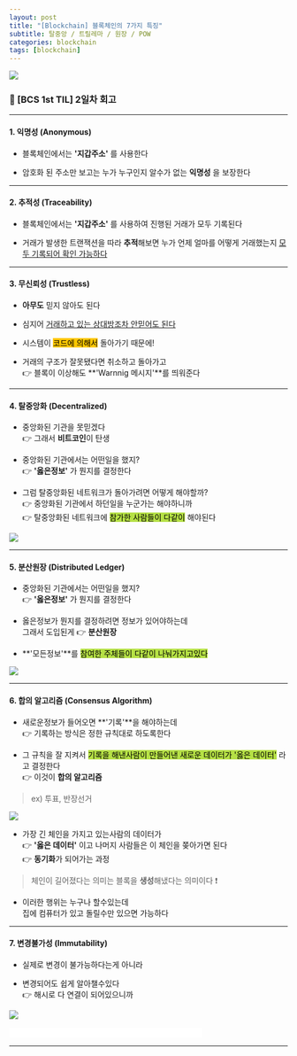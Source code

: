 ```yaml
---
layout: post
title: "[Blockchain] 블록체인의 7가지 특징"
subtitle: 탈중앙 / 트릴레마 / 원장 / POW
categories: blockchain
tags: [blockchain]
---
```


![](https://velog.velcdn.com/images/-__-/post/e1ab4c7b-4169-40a4-a766-452534f16709/image.png)

### 🦁 [BCS 1st TIL] 2일차 회고

---

#### 1. 익명성 (Anonymous)

- 블록체인에서는 **'지갑주소'** 를 사용한다

- 암호화 된 주소만 보고는 누가 누구인지 알수가 없는 **익명성** 을 보장한다

---

#### 2. 추적성 (Traceability)

- 블록체인에서는 **'지갑주소'** 를 사용하여 진행된 거래가 모두 기록된다

- 거래가 발생한 트랜잭션을 따라 **추적**해보면 누가 언제 얼마를 어떻게 거래했는지 <u>모두 기록되어 확인 가능하다</u>

---

#### 3. 무신뢰성 (Trustless)

- **아무도** 믿지 않아도 된다

- 심지어 <u>거래하고 있는 상대방조차 안믿어도 된다</u>

- 시스템이 <span style="background-color:#FFC701; color:#000;">코드에 의해서</span> 돌아가기 때문에!

- 거래의 구조가 잘못됐다면 취소하고 돌아가고<br>
  👉 블록이 이상해도 **'Warnnig 메시지'**를 띄워준다

---

#### 4. 탈중앙화 (Decentralized)

- 중앙화된 기관을 못믿겠다<br>
  👉 그래서 **비트코인**이 탄생

- 중앙화된 기관에서는 어떤일을 했지?<br>
  👉 **'옳은정보'** 가 뭔지를 결정한다

- 그럼 탈중앙화된 네트워크가 돌아가려면 어떻게 해야할까?<br>
  👉 중앙화된 기관에서 하던일을 누군가는 해야하니까<br>
  👉 탈중앙화된 네트워크에 <span style="background-color:#B5E045; color:#000;">참가한 사람들이 다같이</span> 해야된다

![](https://velog.velcdn.com/images/-__-/post/803feac8-ecba-4ca5-aaf5-7cb66770f2e5/image.png)

---

#### 5. 분산원장 (Distributed Ledger)

- 중앙화된 기관에서는 어떤일을 했지?<br>
  👉 **'옳은정보'** 가 뭔지를 결정한다

- 옳은정보가 뭔지를 결정하려면 정보가 있어야하는데<br>
  그래서 도입된게 👉 **분산원장**

- **'모든정보'**를 <span style="background-color:#B5E045; color:#000;">참여한 주체들이 다같이 나눠가지고있다</span>

![](https://velog.velcdn.com/images/-__-/post/04396fa2-0793-4836-a782-e01384d51935/image.png)

---

#### 6. 합의 알고리즘 (Consensus Algorithm)

- 새로운정보가 들어오면 **'기록'**을 해야하는데<br>
  👉 기록하는 방식은 정한 규칙대로 하도록한다

- 그 규칙을 잘 지켜서 <span style="background-color:#B5E045; color:#000;">기록을 해낸사람이 만들어낸 새로운 데이터가 '옳은 데이터'</span> 라고 결정한다<br>
  👉 이것이 **합의 알고리즘**

> ex) 투표, 반장선거

![](https://velog.velcdn.com/images/-__-/post/fd99e6d5-be76-471d-96fe-9f8604d9d75d/image.png)

- 가장 긴 체인을 가지고 있는사람의 데이터가<br>
  👉 **'옳은 데이터'** 이고 나머지 사람들은 이 체인을 쫒아가면 된다<br>
  👉 **동기화**가 되어가는 과정

> 체인이 길어졌다는 의미는 블록을 **생성**해냈다는 의미이다 ❗

- 이러한 행위는 누구나 할수있는데<br>
  집에 컴퓨터가 있고 돌릴수만 있으면 가능하다

---

#### 7. 변경불가성 (Immutability)

- 실제로 변경이 불가능하다는게 아니라

- 변경되어도 쉽게 알아챌수있다<br>
  👉 해시로 다 연결이 되어있으니까

![](https://velog.velcdn.com/images/-__-/post/a2f3ba68-3c82-4358-a800-1308c4680153/image.png)

<span style="background-color:#fff; color:#fff;">블록체인 스쿨 1기 / 멋쟁이사자처럼 / 멋사 / 프로젝트라이언</span>

---
